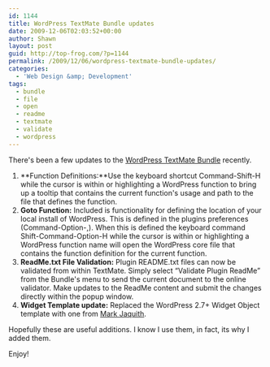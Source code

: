 ```yaml
---
id: 1144
title: WordPress TextMate Bundle updates
date: 2009-12-06T02:03:52+00:00
author: Shawn
layout: post
guid: http://top-frog.com/?p=1144
permalink: /2009/12/06/wordpress-textmate-bundle-updates/
categories:
  - 'Web Design &amp; Development'
tags:
  - bundle
  - file
  - open
  - readme
  - textmate
  - validate
  - wordpress
---
```

There's been a few updates to the [WordPress TextMate Bundle](http://top-frog.com/projects/wordpress-textmate-bundle/) recently.

  1. **Function Definitions:**Use the keyboard shortcut Command-Shift-H while the cursor is within or highlighting a WordPress function to bring up a tooltip that contains the current function's usage and path to the file that defines the function.
  2. **Goto Function:** Included is functionality for defining the location of your local install of WordPress. This is defined in the plugins preferences (Command-Option-,). When this is defined the keyboard command Shift-Command-Option-H while the cursor is within or highlighting a WordPress function name will open the WordPress core file that contains the function definition for the current function.
  3. **ReadMe.txt File Validation:** Plugin README.txt files can now be validated from within TextMate. Simply select &#8220;Validate Plugin ReadMe&#8221; from the Bundle's menu to send the current document to the online validator. Make updates to the ReadMe content and submit the changes directly within the popup window.
  4. **Widget Template update:** Replaced the WordPress 2.7+ Widget Object template with one from [Mark Jaquith](http://markjaquith.wordpress.com/2009/08/31/textmate-wordpress-widget-snippet/). </ol> 
    Hopefully these are useful additions. I know I use them, in fact, its why I added them. 
    
  Enjoy!